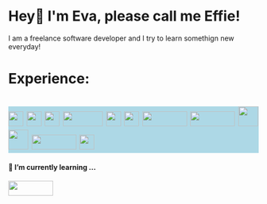 
   # Hey👋 I'm Eva, please call me Effie!</h1>
  <p> I am a freelance software developer and I try to learn somethign new everyday! </p>
   <h1> Experience: <h1>
 <div style="background-color: lightblue;">
   <img src="https://upload.wikimedia.org/wikipedia/commons/6/6a/JavaScript-logo.png" width="30px" />
   <img src="https://upload.wikimedia.org/wikipedia/commons/6/62/CSS3_logo.svg" width="30px" />
   <img src="https://upload.wikimedia.org/wikipedia/commons/6/61/HTML5_logo_and_wordmark.svg" width="30px" />
   <img src="https://img.shields.io/badge/TypeScript-3178C6?logo=typescript&logoColor=fff&style=for-the-badge" width="80px" height="30px" />
   <img src="https://upload.wikimedia.org/wikipedia/commons/a/a7/React-icon.svg" width="30px" />
   <img src="https://upload.wikimedia.org/wikipedia/commons/9/95/Vue.js_Logo_2.svg" width="30px" />
   <img src="https://img.shields.io/badge/Next.js-000000?logo=next.js&logoColor=white&style=for-the-badge" width="90px" height="30px" />
   <img src="https://img.shields.io/badge/MongoDB-47A248?logo=mongodb&logoColor=white&style=for-the-badge" width="90px" height="30px" />
   <img src="https://upload.wikimedia.org/wikipedia/commons/b/b2/Bootstrap_logo.svg" width="40px" />
   <img src="https://upload.wikimedia.org/wikipedia/commons/d/d5/Tailwind_CSS_Logo.svg" width="40px" />
   <img src="https://img.shields.io/badge/Node.js-43853D?logo=node.js&logoColor=white&style=for-the-badge" width="90px" height="30px" />
   <img src="https://upload.wikimedia.org/wikipedia/commons/f/f1/Vitejs-logo.svg" height="30px" />
</div>
<h4>🌱 I’m currently learning ...</h4>
<div>
   <img src="https://img.shields.io/badge/Supabase-3ECF8E?logo=supabase&logoColor=white&style=for-the-badge" width="90px" height="30px" /> 
</div>
